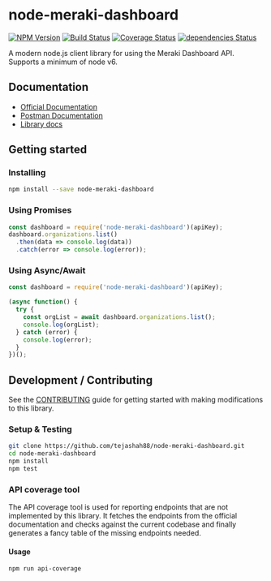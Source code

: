 # node-meraki-dashboard

[![NPM Version](https://img.shields.io/npm/v/node-meraki-dashboard.svg)](https://www.npmjs.com/package/node-meraki-dashboard)
[![Build Status](https://travis-ci.org/tejashah88/node-meraki-dashboard.svg?branch=master)](https://travis-ci.org/tejashah88/node-meraki-dashboard)
[![Coverage Status](https://coveralls.io/repos/github/tejashah88/node-meraki-dashboard/badge.svg)](https://coveralls.io/github/tejashah88/node-meraki-dashboard)
[![dependencies Status](https://david-dm.org/tejashah88/node-meraki-dashboard/status.svg)](https://david-dm.org/tejashah88/node-meraki-dashboard)

A modern node.js client library for using the Meraki Dashboard API. Supports a minimum of node v6.

## Documentation

* [Official Documentation](https://api.meraki.com/api_docs)
* [Postman Documentation](https://documenter.getpostman.com/view/897512/2To9xm)
* [Library docs](DOCUMENTATION.md)

## Getting started

### Installing
```bash
npm install --save node-meraki-dashboard
```

### Using Promises
```javascript
const dashboard = require('node-meraki-dashboard')(apiKey);
dashboard.organizations.list()
  .then(data => console.log(data))
  .catch(error => console.log(error));
```

### Using Async/Await
```javascript
const dashboard = require('node-meraki-dashboard')(apiKey);

(async function() {
  try {
    const orgList = await dashboard.organizations.list();
    console.log(orgList);
  } catch (error) {
    console.log(error);
  }
})();
```

## Development / Contributing

See the [CONTRIBUTING](CONTRIBUTING.md) guide for getting started with making modifications to this library.

### Setup & Testing
```bash
git clone https://github.com/tejashah88/node-meraki-dashboard.git
cd node-meraki-dashboard
npm install
npm test
```

### API coverage tool

The API coverage tool is used for reporting endpoints that are not implemented by this library. It fetches the endpoints from the official documentation and checks against the current codebase and finally generates a fancy table of the missing endpoints needed.

#### Usage

```bash
npm run api-coverage
```